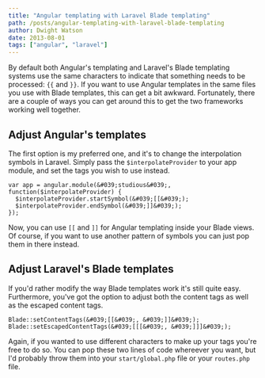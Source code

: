 ```yaml
---
title: "Angular templating with Laravel Blade templating"
path: /posts/angular-templating-with-laravel-blade-templating
author: Dwight Watson
date: 2013-08-01
tags: ["angular", "laravel"]
---
```


By default both Angular&#039;s templating and Laravel&#039;s Blade templating systems use the same characters to indicate that something needs to be processed: `{{` and `}}`. If you want to use Angular templates in the same files you use with Blade templates, this can get a bit awkward. Fortunately, there are a couple of ways you can get around this to get the two frameworks working well together.

## Adjust Angular&#039;s templates

The first option is my preferred one, and it&#039;s to change the interpolation symbols in Laravel. Simply pass the `$interpolateProvider` to your app module, and set the tags you wish to use instead.

    var app = angular.module(&#039;studious&#039;, function($interpolateProvider) {
	  $interpolateProvider.startSymbol(&#039;[[&#039;);
	  $interpolateProvider.endSymbol(&#039;]]&#039;);
	});
	
Now, you can use `[[` and `]]` for Angular templating inside your Blade views. Of course, if you want to use another pattern of symbols you can just pop them in there instead.

## Adjust Laravel&#039;s Blade templates

If you&#039;d rather modify the way Blade templates work it&#039;s still quite easy. Furthermore, you&#039;ve got the option to adjust both the content tags as well as the escaped content tags.

    Blade::setContentTags(&#039;[[&#039;, &#039;]]&#039;);
	Blade::setEscapedContentTags(&#039;[[[&#039;, &#039;]]]&#039;);
	
Again, if you wanted to use different characters to make up your tags you&#039;re free to do so. You can pop these two lines of code whereever you want, but I&#039;d probably throw them into your `start/global.php` file or your `routes.php` file.
